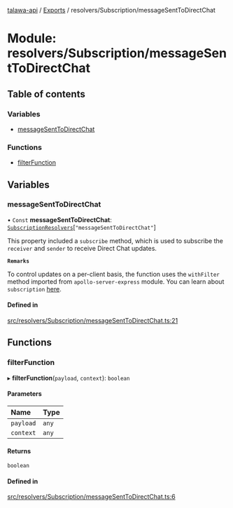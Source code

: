 [talawa-api](../README.md) / [Exports](../modules.md) / resolvers/Subscription/messageSentToDirectChat

# Module: resolvers/Subscription/messageSentToDirectChat

## Table of contents

### Variables

- [messageSentToDirectChat](resolvers_Subscription_messageSentToDirectChat.md#messagesenttodirectchat)

### Functions

- [filterFunction](resolvers_Subscription_messageSentToDirectChat.md#filterfunction)

## Variables

### messageSentToDirectChat

• `Const` **messageSentToDirectChat**: [`SubscriptionResolvers`](types_generatedGraphQLTypes.md#subscriptionresolvers)[``"messageSentToDirectChat"``]

This property included a `subscribe` method, which is used to
subscribe the `receiver` and `sender` to receive Direct Chat updates.

**`Remarks`**

To control updates on a per-client basis, the function uses the `withFilter`
method imported from `apollo-server-express` module.
You can learn about `subscription` [here](https://www.apollographql.com/docs/apollo-server/data/subscriptions/).

#### Defined in

[src/resolvers/Subscription/messageSentToDirectChat.ts:21](https://github.com/PalisadoesFoundation/talawa-api/blob/0deccac/src/resolvers/Subscription/messageSentToDirectChat.ts#L21)

## Functions

### filterFunction

▸ **filterFunction**(`payload`, `context`): `boolean`

#### Parameters

| Name | Type |
| :------ | :------ |
| `payload` | `any` |
| `context` | `any` |

#### Returns

`boolean`

#### Defined in

[src/resolvers/Subscription/messageSentToDirectChat.ts:6](https://github.com/PalisadoesFoundation/talawa-api/blob/0deccac/src/resolvers/Subscription/messageSentToDirectChat.ts#L6)

